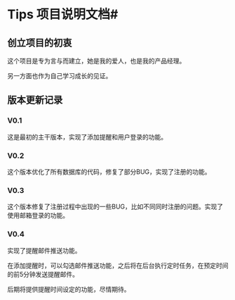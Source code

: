 # Tips 项目说明文档#

## 创立项目的初衷 ##

这个项目是专为言与而建立，她是我的爱人，也是我的产品经理。

另一方面也作为自己学习成长的见证。

## 版本更新记录 ##

### V0.1 ###

这是最初的主干版本，实现了添加提醒和用户登录的功能。

### V0.2 ###

这个版本优化了所有数据库的代码，修复了部分BUG，实现了注册的功能。

### V0.3 ###

这个版本修复了注册过程中出现的一些BUG，比如不同同时注册的问题。实现了使用邮箱登录的功能。

### V0.4 ###

实现了提醒邮件推送功能。

在添加提醒时，可以勾选邮件推送功能，之后将在后台执行定时任务，在预定时间的前5分钟发送提醒邮件。

后期将提供提醒时间设定的功能，尽情期待。

